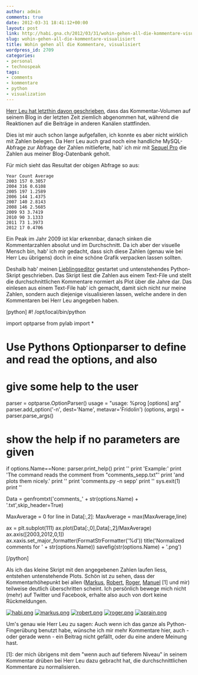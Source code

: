 ```yaml
---
author: admin
comments: true
date: 2012-03-31 18:41:12+00:00
layout: post
link: http://habi.gna.ch/2012/03/31/wohin-gehen-all-die-kommentare-visualisiert/
slug: wohin-gehen-all-die-kommentare-visualisiert
title: Wohin gehen all die Kommentare, visualisiert
wordpress_id: 2709
categories:
- personal
- technospeak
tags:
- comments
- kommentare
- python
- visualization
---
```


[Herr Leu hat letzthin davon geschrieben](http://leumund.ch/wohin-gehen-all-die-kommentare-0014184), dass das Kommentar-Volumen auf seinem Blog in der letzten Zeit ziemlich abgenommen hat, während die Reaktionen auf die Beiträge in anderen Kanälen stattfinden.



Dies ist mir auch schon lange aufgefallen, ich konnte es aber nicht wirklich mit Zahlen belegen. Da Herr Leu auch grad noch eine handliche MySQL-Abfrage zur Abfrage der Zahlen mitlieferte, hab' ich mir mit [Sequel Pro](http://www.sequelpro.com/docs/Main_Page) die Zahlen aus meiner Blog-Datenbank geholt.

Für mich sieht das Resultat der obigen Abfrage so aus:


    
    
    Year Count Average
    2003 157 0.3057
    2004 316 0.6108
    2005 197 1.2589
    2006 144 1.4375
    2007 140 2.8143
    2008 146 2.5685
    2009 93 3.7419
    2010 90 3.1333
    2011 73 1.3973
    2012 17 0.4706
    



Ein Peak im Jahr 2009 ist klar erkennbar, danach sinken die Kommentarzahlen absolut und im Durchschnitt. Da ich aber der visuelle Mensch bin, hab' ich mir gedacht, dass sich diese Zahlen (genau wie bei Herr Leu übrigens) doch in eine schöne Grafik verpacken lassen sollten.

Deshalb hab' meinen [Lieblingseditor](http://www.peterborgapps.com/smultron/) gestartet und untenstehendes Python-Skript geschrieben. Das Skript liest die Zahlen aus einem Text-File und stellt die durchschnittlichen Kommentare normiert als Plot über die Jahre dar. Das einlesen aus einem Text-File hab' ich gemacht, damit sich nicht nur meine Zahlen, sondern auch diejenige visualisieren lassen, welche andere in den Kommentaren bei Herr Leu angegeben haben.

[python]
#! /opt/local/bin/python

import optparse
from pylab import *

# Use Pythons Optionparser to define and read the options, and also
# give some help to the user
parser = optparse.OptionParser()
usage = &quot;usage: %prog [options] arg&quot;
parser.add_option('-n', dest='Name', metavar='Fridolin')
(options, args) = parser.parse_args()

# show the help if no parameters are given
if options.Name==None:
	parser.print_help()
	print ''
	print 'Example:'
	print 'The command reads the comment from &quot;comments_sepp.txt&quot;'
	print 'and plots them nicely.'
	print ''
	print 'comments.py -n sepp'
	print ''
	sys.exit(1)
print ''

Data = genfromtxt('comments_' + str(options.Name) + '.txt',skip_header=True)

MaxAverage = 0
for line in Data[:,2]:
	MaxAverage = max(MaxAverage,line)

ax = plt.subplot(111)
ax.plot(Data[:,0],Data[:,2]/MaxAverage)
ax.axis([2003,2012,0,1])
ax.xaxis.set_major_formatter(FormatStrFormatter('%d'))
title('Normalized comments for ' + str(options.Name))
savefig(str(options.Name) + '.png')

[/python]

Als ich das kleine Skript mit den angegebenen Zahlen laufen liess, entstehen untenstehende Plots. Schön ist zu sehen, dass der Kommentarhöhepunkt bei allen ([Markus](http://textundblog.de/), [Robert](http://www.robertbasic.de/), [Roger](http://www.ahnungslos.ch/), [Manuel](http://www.sprain.ch/) [1] und mir) teilweise deutlich überschritten scheint. Ich persönlich bewege mich nicht (mehr) auf Twitter und Facebook, erhalte also auch von dort keine Rückmeldungen.

  

[![habi.png](http://habi.gna.ch/wp-content/uploads/2012/03/habi-tm.jpg)](http://habi.gna.ch/wp-content/uploads/2012/03/habi1.png) [![markus.png](http://habi.gna.ch/wp-content/uploads/2012/03/markus-tm.jpg)](http://habi.gna.ch/wp-content/uploads/2012/03/markus.png) [![robert.png](http://habi.gna.ch/wp-content/uploads/2012/03/robert-tm.jpg)](http://habi.gna.ch/wp-content/uploads/2012/03/robert.png) [![roger.png](http://habi.gna.ch/wp-content/uploads/2012/03/roger-tm.jpg)](http://habi.gna.ch/wp-content/uploads/2012/03/roger.png) [![sprain.png](http://habi.gna.ch/wp-content/uploads/2012/03/sprain-tm1.jpg)](http://habi.gna.ch/wp-content/uploads/2012/03/sprain1.png)

  


Um's genau wie Herr Leu zu sagen: Auch wenn ich das ganze als Python-Fingerübung benutzt habe, wünsche ich mir mehr Kommentare hier, auch - oder gerade wenn - ein Beitrag nicht gefällt, oder du eine andere Meinung hast.

[1]: der mich übrigens mit dem "wenn auch auf tieferem Niveau" in seinem Kommentar drüben bei Herr Leu dazu gebracht hat, die durchschnittlichen Kommentare zu normalisieren.
